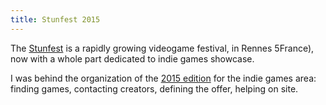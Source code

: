 ```yaml
---
title: Stunfest 2015
---
```


The [Stunfest](http://www.stunfest.fr/) is a rapidly growing videogame festival, in Rennes 5France), now with a whole part dedicated to indie games showcase.

I was behind the organization of the [2015 edition](http://indie.stunfest.fr/2015/) for the indie games area: finding games, contacting creators, defining the offer, helping on site.
